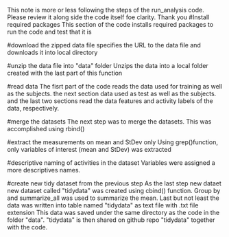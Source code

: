 This note is more or less following the steps of the run_analysis code. Please review it along side the code itself foe clarity. Thank you
#Install required packages
This section of the code installs required packages to run the code and test that it is 

#download the zipped data file
specifies the URL to the data file and downloads it into local directory

#unzip the data file into "data" folder
Unzips the data into a local folder created with the last part of this function

#read  data
The fisrt part of the code reads the data used for training as well as the subjects.
the next section data used as test as well as the subjects. and the last two sections read the data 
features and activity labels of the data, respectively.

#merge the datasets
The next step was to merge the datasets. This was accomplished using rbind()

#extract the measurements on mean and StDev only
Using grep()function, only variables of interest (mean and StDev) was extracted 

#descriptive naming of activities in the dataset
Variables were assigned a more descriptives names.

#create new tidy dataset from the previous step
As the last step new dataet new dataset called "tidydata" was created using cbind() function.
Group by and summarize_all was used to summarize the mean. Last but not least the data was written into table named "tidydata" as text file with .txt file extension
This data was saved under the same directory as the code in the folder "data". "tidydata" is then shared on github repo "tidydata"
together with the code.

